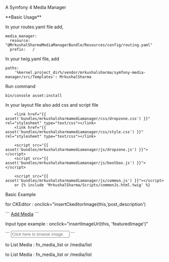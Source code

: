 <p>A Symfony 4 Media Manager</p>
**Basic Usage**

<p>In your routes.yaml file add,</p>

```
media_manager:
  resource: "@MrkushalSharmaMediaManagerBundle/Resources/config/routing.yaml"
  prefix:   /

```
<p>In your twig.yaml file, add</p>

```
paths:
    '%kernel.project_dir%/vendor/mrkushalsharma/symfony-media-manager/src/Templates': MrkushalSharma
```

<p>Run command</p>

```
bin/console asset:install
```
<p>In your layout file also add css and script file</p>

```
    <link href="{{ asset('bundles/mrkushalsharmamediamanager/css/dropzone.css') }}" rel="stylesheet" type="text/css"></link>
    <link href="{{ asset('bundles/mrkushalsharmamediamanager/css/style.css') }}" rel="stylesheet" type="text/css"></link>

    <script src="{{ asset('bundles/mrkushalsharmamediamanager/js/dropzone.js') }}"></script>
    <script src="{{ asset('bundles/mrkushalsharmamediamanager/js/bootbox.js') }}"></script>
    
    <script src="{{ asset('bundles/mrkushalsharmamediamanager/js/common.js') }}"></script>
    or {% include 'MrkushalSharma/Scripts/commonJs.html.twig' %}
```
<p>Basic Example</p>
<p>for CKEditor : onclick="insertCkeditorImage(this,'post_description')</p>
``` 
    <a href="#" data-textarea="post_description" class="btn btn-info btn-sm addmedia"
        id="addmedia" onclick="insertCkeditorImage(this,'post_description')">Add Media</a>
```
<p> Input type example : onclick="insertImageUrl(this, 'featuredImage')"</p>
```
<input type="text" id="url" 
name="url" maxlength="255" 
class="form-control featuredImage form-control" 
onclick="insertImageUrl(this, 'featuredImage')" 
placeholder="Click here to browse image.">
```

<p> to List Media : fn_media_list or /media/list</p>

<p> to List Media : fn_media_list or /media/list </p>

